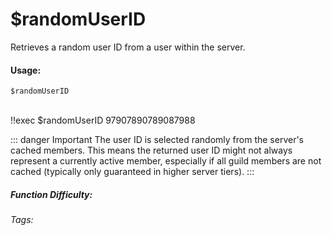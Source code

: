 # $randomUserID

Retrieves a random user ID from a user within the server.

#### Usage:

```
$randomUserID
```

<br/>

<discord-messages>
	<discord-message :bot="false" role-color="#ffcc9a" author="Member">
		!!exec $randomUserID
	</discord-message>
	<discord-message :bot="true" role-color="#0099ff" author="Custom Command" avatar="https://media.discordapp.net/avatars/725721249652670555/781224f90c3b841ba5b40678e032f74a.webp">
		97907890789087988
	</discord-message>
</discord-messages>

::: danger Important
The user ID is selected randomly from the server's cached members.  This means the returned user ID might not always represent a currently active member, especially if all guild members are not cached (typically only guaranteed in higher server tiers).
:::

##### Function Difficulty: <Badge type="tip" text="Easy" vertical="middle" />

###### Tags: <Badge type="tip" text="random" vertical="middle" /> <Badge type="tip" text="random user ID" vertical="middle" /> <Badge type="tip" text="selection" vertical="middle" /> <Badge type="tip" text="user ID" vertical="middle" />